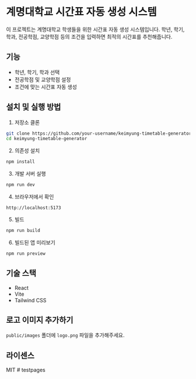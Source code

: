 # 계명대학교 시간표 자동 생성 시스템

이 프로젝트는 계명대학교 학생들을 위한 시간표 자동 생성 시스템입니다. 학년, 학기, 학과, 전공학점, 교양학점 등의 조건을 입력하면 최적의 시간표를 추천해줍니다.

## 기능

- 학년, 학기, 학과 선택
- 전공학점 및 교양학점 설정
- 조건에 맞는 시간표 자동 생성

## 설치 및 실행 방법

1. 저장소 클론
```bash
git clone https://github.com/your-username/keimyung-timetable-generator.git
cd keimyung-timetable-generator
```

2. 의존성 설치
```bash
npm install
```

3. 개발 서버 실행
```bash
npm run dev
```

4. 브라우저에서 확인
```
http://localhost:5173
```

5. 빌드
```bash
npm run build
```

6. 빌드된 앱 미리보기
```bash
npm run preview
```

## 기술 스택

- React
- Vite
- Tailwind CSS

## 로고 이미지 추가하기

`public/images` 폴더에 `logo.png` 파일을 추가해주세요.

## 라이센스

MIT #   t e s t p a g e s 
 
 